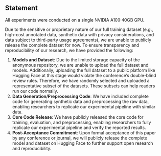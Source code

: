 ## Statement

All experiments were conducted on a single NVIDIA A100 40GB GPU.

Due to the sensitive or proprietary nature of our full training dataset (e.g., high-cost annotated data, synthetic data with privacy considerations, and data subject to third-party usage agreements), we are unable to publicly release the complete dataset for now. To ensure transparency and reproducibility of our research, we have provided the following:

1. **Models and Dataset**: Due to the limited storage capacity of the anonymous repository, we are unable to upload the full dataset and models. Additionally, uploading the full dataset to a public platform like Hugging Face at this stage would violate the conference’s double-blind review rules. Therefore, we have randomly selected and uploaded a representative subset of the datasets. These subsets can help readers run our code normally. 
5. **Data Generation/Preprocessing Code**: We have included complete code for generating synthetic data and preprocessing the raw data, enabling researchers to replicate our experimental pipeline with similar data.
6. **Core Code Release**: We have publicly released the core code for training, evaluation, and preprocessing, enabling researchers to fully replicate our experimental pipeline and verify the reported results.
7. **Post-Acceptance Commitment**: Upon formal acceptance of this paper by any conference or journal, we will publicly release the complete model and dataset on Hugging Face to further support open research and reproducibility.
